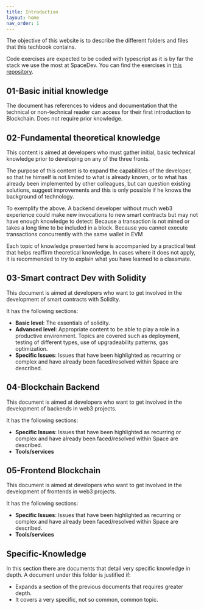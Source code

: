 ```yaml
---
title: Introduction
layout: home
nav_order: 1
---
```



The objective of this website is to describe the different folders and files that this techbook contains.

Code exercises are expected to be coded with typescript as it is by far the stack we use the most at SpaceDev. You can find the exercises in [this repository].


## 01-Basic initial knowledge

The document has references to videos and documentation that the technical or non-technical reader can access for their first introduction to Blockchain. Does not require prior knowledge.


## 02-Fundamental theoretical knowledge

This content is aimed at developers who must gather initial, basic technical knowledge prior to developing on any of the three fronts.

The purpose of this content is to expand the capabilities of the developer, so that he himself is not limited to what is already known, or to what has already been implemented by other colleagues, but can question existing solutions, suggest improvements and this is only possible if he knows the background of technology.

To exemplify the above. A backend developer without much web3 experience could make new invocations to new smart contracts but may not have enough knowledge to detect:
Because a transaction is not mined or takes a long time to be included in a block.
Because you cannot execute transactions concurrently with the same wallet in EVM

Each topic of knowledge presented here is accompanied by a practical test that helps reaffirm theoretical knowledge. In cases where it does not apply, it is recommended to try to explain what you have learned to a classmate.

## 03-Smart contract Dev with Solidity

This document is aimed at developers who want to get involved in the development of smart contracts with Solidity.  

It has the following sections:

 - **Basic level**: The essentials of solidity.
 - **Advanced level**: Appropriate content to be able to play a role in a productive environment. Topics are covered such as deployment, testing of different types, use of upgradeability patterns, gas optimization.
 - **Specific Issues**: Issues that have been highlighted as recurring or complex and have already been faced/resolved within Space are described.

## 04-Blockchain Backend

This document is aimed at developers who want to get involved in the development of backends in web3 projects.

It has the following sections:

 - **Specific Issues**: Issues that have been highlighted as recurring or complex and have already been faced/resolved within Space are described.
 - **Tools/services**  

## 05-Frontend Blockchain

This document is aimed at developers who want to get involved in the development of frontends in web3 projects.

It has the following sections:

 - **Specific Issues**: Issues that have been highlighted as recurring or complex and have already been faced/resolved within Space are described.
 - **Tools/services**

## Specific-Knowledge

In this section there are documents that detail very specific knowledge in depth. A document under this folder is justified if:

 - Expands a section of the previous documents that requires greater depth.
 - It covers a very specific, not so common, common topic.



[this repository]: https://github.com/SpaceUY/blockchain-techbook
